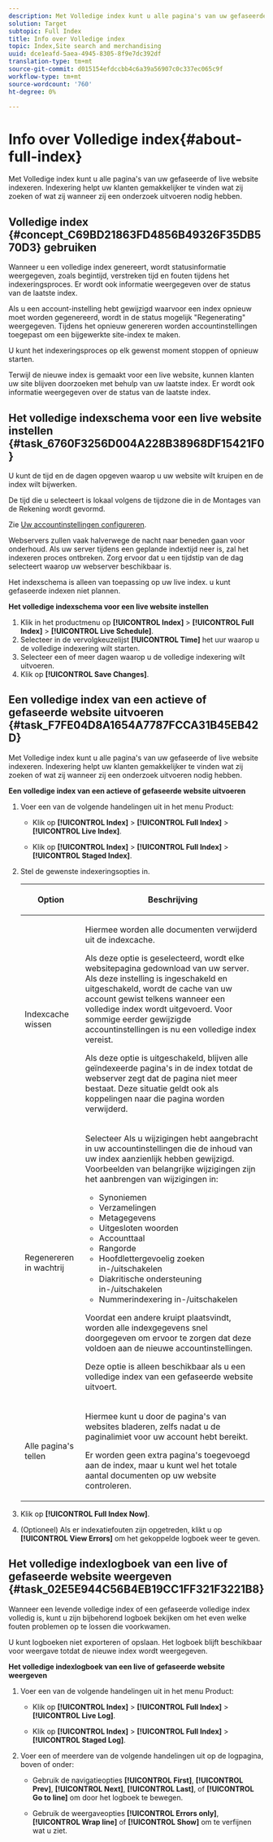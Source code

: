 ```yaml
---
description: Met Volledige index kunt u alle pagina's van uw gefaseerde of live website indexeren. Indexering helpt uw klanten gemakkelijker te vinden wat zij zoeken of wat zij wanneer zij een onderzoek uitvoeren nodig hebben.
solution: Target
subtopic: Full Index
title: Info over Volledige index
topic: Index,Site search and merchandising
uuid: dce1eafd-5aea-4945-8305-8f9e7dc392df
translation-type: tm+mt
source-git-commit: d015154efdccbb4c6a39a56907c0c337ec065c9f
workflow-type: tm+mt
source-wordcount: '760'
ht-degree: 0%

---
```



# Info over Volledige index{#about-full-index}

Met Volledige index kunt u alle pagina&#39;s van uw gefaseerde of live website indexeren. Indexering helpt uw klanten gemakkelijker te vinden wat zij zoeken of wat zij wanneer zij een onderzoek uitvoeren nodig hebben.

## Volledige index {#concept_C69BD21863FD4856B49326F35DB570D3} gebruiken

Wanneer u een volledige index genereert, wordt statusinformatie weergegeven, zoals begintijd, verstreken tijd en fouten tijdens het indexeringsproces. Er wordt ook informatie weergegeven over de status van de laatste index.

Als u een account-instelling hebt gewijzigd waarvoor een index opnieuw moet worden gegenereerd, wordt in de status mogelijk &quot;Regenerating&quot; weergegeven. Tijdens het opnieuw genereren worden accountinstellingen toegepast om een bijgewerkte site-index te maken.

U kunt het indexeringsproces op elk gewenst moment stoppen of opnieuw starten.

Terwijl de nieuwe index is gemaakt voor een live website, kunnen klanten uw site blijven doorzoeken met behulp van uw laatste index. Er wordt ook informatie weergegeven over de status van de laatste index.

## Het volledige indexschema voor een live website instellen {#task_6760F3256D004A228B38968DF15421F0}

U kunt de tijd en de dagen opgeven waarop u uw website wilt kruipen en de index wilt bijwerken.

De tijd die u selecteert is lokaal volgens de tijdzone die in de Montages van de Rekening wordt gevormd.

Zie [Uw accountinstellingen configureren](../c-about-settings-menu/c-about-account-options-menu.md#task_80A38D0C8E4F453395BD67B81E4B45D9).

Webservers zullen vaak halverwege de nacht naar beneden gaan voor onderhoud. Als uw server tijdens een geplande indextijd neer is, zal het indexeren proces ontbreken. Zorg ervoor dat u een tijdstip van de dag selecteert waarop uw webserver beschikbaar is.

Het indexschema is alleen van toepassing op uw live index. u kunt gefaseerde indexen niet plannen.

**Het volledige indexschema voor een live website instellen**

1. Klik in het productmenu op **[!UICONTROL Index]** > **[!UICONTROL Full Index]** > **[!UICONTROL Live Schedule]**.
1. Selecteer in de vervolgkeuzelijst **[!UICONTROL Time]** het uur waarop u de volledige indexering wilt starten.
1. Selecteer een of meer dagen waarop u de volledige indexering wilt uitvoeren.
1. Klik op **[!UICONTROL Save Changes]**.

## Een volledige index van een actieve of gefaseerde website uitvoeren {#task_F7FE04D8A1654A7787FCCA31B45EB42D}

Met Volledige index kunt u alle pagina&#39;s van uw gefaseerde of live website indexeren. Indexering helpt uw klanten gemakkelijker te vinden wat zij zoeken of wat zij wanneer zij een onderzoek uitvoeren nodig hebben.

**Een volledige index van een actieve of gefaseerde website uitvoeren**

1. Voer een van de volgende handelingen uit in het menu Product:

   * Klik op **[!UICONTROL Index]** > **[!UICONTROL Full Index]** > **[!UICONTROL Live Index]**.

   * Klik op **[!UICONTROL Index]** > **[!UICONTROL Full Index]** > **[!UICONTROL Staged Index]**.

1. Stel de gewenste indexeringsopties in.

   <table> 
    <thead> 
    <tr> 
    <th colname="col1" class="entry"> <p>Option </p> </th> 
    <th colname="col2" class="entry"> <p>Beschrijving </p> </th> 
    </tr> 
    </thead>
    <tbody> 
    <tr> 
    <td colname="col1"> <p>Indexcache wissen </p> </td> 
    <td colname="col2"> <p>Hiermee worden alle documenten verwijderd uit de indexcache. </p> <p>Als deze optie is geselecteerd, wordt elke websitepagina gedownload van uw server. Als deze instelling is ingeschakeld en uitgeschakeld, wordt de cache van uw account gewist telkens wanneer een volledige index wordt uitgevoerd. Voor sommige eerder gewijzigde accountinstellingen is nu een volledige index vereist. </p> <p>Als deze optie is uitgeschakeld, blijven alle geïndexeerde pagina's in de index totdat de webserver zegt dat de pagina niet meer bestaat. Deze situatie geldt ook als koppelingen naar die pagina worden verwijderd. </p> </td> 
    </tr> 
    <tr> 
    <td colname="col1"> <p>Regenereren in wachtrij </p> </td> 
    <td colname="col2"> <p>Selecteer Als u wijzigingen hebt aangebracht in uw accountinstellingen die de inhoud van uw index aanzienlijk hebben gewijzigd. Voorbeelden van belangrijke wijzigingen zijn het aanbrengen van wijzigingen in: 
    <ul id="ul_4EB8FF692FEB47BBB9A64D61299380D1"> 
    <li id="li_7CF8D286512F4210BEA3DB9F0EFA097A">Synoniemen </li> 
    <li id="li_8178ABC342BB4365B3927E20433756E3">Verzamelingen </li> 
    <li id="li_57C8BD06BFA64AFAA2C9EF2CC59520EF">Metagegevens </li> 
    <li id="li_C4B6A7DA023B4A43991D03EC592170C9">Uitgesloten woorden </li> 
    <li id="li_9E0AD4B6DDC24A5A8FB5C2C1CCD5348A">Accounttaal </li> 
    <li id="li_338F107547DF48AAA0EF90F4AD8664A5">Rangorde </li> 
    <li id="li_7F49B86D94974E79AAD381A64A1400F2">Hoofdlettergevoelig zoeken in-/uitschakelen </li> 
    <li id="li_E8FE6EE240A840AC826ADF4294AAC6F6">Diakritische ondersteuning in-/uitschakelen </li> 
    <li id="li_51763D482DCB4ED0972966F492B8C0F2">Nummerindexering in-/uitschakelen </li> 
    </ul> </p> <p>Voordat een andere kruipt plaatsvindt, worden alle indexgegevens snel doorgegeven om ervoor te zorgen dat deze voldoen aan de nieuwe accountinstellingen. </p> <p>Deze optie is alleen beschikbaar als u een volledige index van een gefaseerde website uitvoert. </p> </td> 
    </tr> 
    <tr> 
    <td colname="col1"> <p>Alle pagina's tellen </p> </td> 
    <td colname="col2"> <p>Hiermee kunt u door de pagina's van websites bladeren, zelfs nadat u de paginalimiet voor uw account hebt bereikt. </p> <p>Er worden geen extra pagina's toegevoegd aan de index, maar u kunt wel het totale aantal documenten op uw website controleren. </p> </td> 
    </tr> 
    </tbody> 
    </table>

1. Klik op **[!UICONTROL Full Index Now]**.
1. (Optioneel) Als er indexatiefouten zijn opgetreden, klikt u op **[!UICONTROL View Errors]** om het gekoppelde logboek weer te geven.

## Het volledige indexlogboek van een live of gefaseerde website weergeven {#task_02E5E944C56B4EB19CC1FF321F3221B8}

Wanneer een levende volledige index of een gefaseerde volledige index volledig is, kunt u zijn bijbehorend logboek bekijken om het even welke fouten problemen op te lossen die voorkwamen.

U kunt logboeken niet exporteren of opslaan. Het logboek blijft beschikbaar voor weergave totdat de nieuwe index wordt weergegeven.

**Het volledige indexlogboek van een live of gefaseerde website weergeven**

1. Voer een van de volgende handelingen uit in het menu Product:

   * Klik op **[!UICONTROL Index]** > **[!UICONTROL Full Index]** > **[!UICONTROL Live Log]**.

   * Klik op **[!UICONTROL Index]** > **[!UICONTROL Full Index]** > **[!UICONTROL Staged Log]**.

1. Voer een of meerdere van de volgende handelingen uit op de logpagina, boven of onder:

   * Gebruik de navigatieopties **[!UICONTROL First]**, **[!UICONTROL Prev]**, **[!UICONTROL Next]**, **[!UICONTROL Last]**, of **[!UICONTROL Go to line]** om door het logboek te bewegen.

   * Gebruik de weergaveopties **[!UICONTROL Errors only]**, **[!UICONTROL Wrap line]** of **[!UICONTROL Show]** om te verfijnen wat u ziet.

